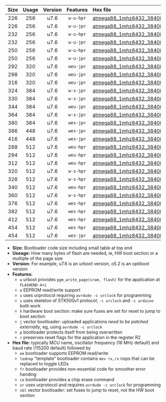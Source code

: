 |Size|Usage|Version|Features|Hex file|
|:-:|:-:|:-:|:-:|:--|
|226|256|u7.6|`w-u-hpr`|[atmega88_1mhz8432_38400bps_ur.hex](https://raw.githubusercontent.com/stefanrueger/urboot/main//atmega88_1mhz8432_38400bps_ur.hex)|
|226|256|u7.6|`w-u-jpr`|[atmega88_1mhz8432_38400bps_ur_vbl.hex](https://raw.githubusercontent.com/stefanrueger/urboot/main//atmega88_1mhz8432_38400bps_ur_vbl.hex)|
|232|256|u7.6|`w-u-hpr`|[atmega88_1mhz8432_38400bps_lednop_ur.hex](https://raw.githubusercontent.com/stefanrueger/urboot/main//atmega88_1mhz8432_38400bps_lednop_ur.hex)|
|232|256|u7.6|`w-u-jpr`|[atmega88_1mhz8432_38400bps_lednop_ur_vbl.hex](https://raw.githubusercontent.com/stefanrueger/urboot/main//atmega88_1mhz8432_38400bps_lednop_ur_vbl.hex)|
|250|256|u7.6|`w-u-hpr`|[atmega88_1mhz8432_38400bps_lednop_fr_ur.hex](https://raw.githubusercontent.com/stefanrueger/urboot/main//atmega88_1mhz8432_38400bps_lednop_fr_ur.hex)|
|250|256|u7.6|`w-u-jpr`|[atmega88_1mhz8432_38400bps_lednop_fr_ur_vbl.hex](https://raw.githubusercontent.com/stefanrueger/urboot/main//atmega88_1mhz8432_38400bps_lednop_fr_ur_vbl.hex)|
|292|320|u7.6|`weu-jpr`|[atmega88_1mhz8432_38400bps_ee_ur_vbl.hex](https://raw.githubusercontent.com/stefanrueger/urboot/main//atmega88_1mhz8432_38400bps_ee_ur_vbl.hex)|
|298|320|u7.6|`weu-jpr`|[atmega88_1mhz8432_38400bps_ee_lednop_ur_vbl.hex](https://raw.githubusercontent.com/stefanrueger/urboot/main//atmega88_1mhz8432_38400bps_ee_lednop_ur_vbl.hex)|
|316|320|u7.6|`weu-jpr`|[atmega88_1mhz8432_38400bps_ee_lednop_fr_ur_vbl.hex](https://raw.githubusercontent.com/stefanrueger/urboot/main//atmega88_1mhz8432_38400bps_ee_lednop_fr_ur_vbl.hex)|
|324|384|u7.6|`w-s-jpr`|[atmega88_1mhz8432_38400bps_vbl.hex](https://raw.githubusercontent.com/stefanrueger/urboot/main//atmega88_1mhz8432_38400bps_vbl.hex)|
|330|384|u7.6|`w-s-jpr`|[atmega88_1mhz8432_38400bps_lednop_vbl.hex](https://raw.githubusercontent.com/stefanrueger/urboot/main//atmega88_1mhz8432_38400bps_lednop_vbl.hex)|
|344|384|u7.6|`weu-jpr`|[atmega88_1mhz8432_38400bps_ee_lednop_fr_ce_ur_vbl.hex](https://raw.githubusercontent.com/stefanrueger/urboot/main//atmega88_1mhz8432_38400bps_ee_lednop_fr_ce_ur_vbl.hex)|
|364|384|u7.6|`w-s-jpr`|[atmega88_1mhz8432_38400bps_lednop_fr_vbl.hex](https://raw.githubusercontent.com/stefanrueger/urboot/main//atmega88_1mhz8432_38400bps_lednop_fr_vbl.hex)|
|380|384|u7.6|`wes-jpr`|[atmega88_1mhz8432_38400bps_ee_vbl.hex](https://raw.githubusercontent.com/stefanrueger/urboot/main//atmega88_1mhz8432_38400bps_ee_vbl.hex)|
|386|448|u7.6|`wes-jpr`|[atmega88_1mhz8432_38400bps_ee_lednop_vbl.hex](https://raw.githubusercontent.com/stefanrueger/urboot/main//atmega88_1mhz8432_38400bps_ee_lednop_vbl.hex)|
|416|448|u7.6|`wes-jpr`|[atmega88_1mhz8432_38400bps_ee_lednop_fr_vbl.hex](https://raw.githubusercontent.com/stefanrueger/urboot/main//atmega88_1mhz8432_38400bps_ee_lednop_fr_vbl.hex)|
|288|512|u7.6|`weu-hpr`|[atmega88_1mhz8432_38400bps_ee_ur.hex](https://raw.githubusercontent.com/stefanrueger/urboot/main//atmega88_1mhz8432_38400bps_ee_ur.hex)|
|294|512|u7.6|`weu-hpr`|[atmega88_1mhz8432_38400bps_ee_lednop_ur.hex](https://raw.githubusercontent.com/stefanrueger/urboot/main//atmega88_1mhz8432_38400bps_ee_lednop_ur.hex)|
|312|512|u7.6|`weu-hpr`|[atmega88_1mhz8432_38400bps_ee_lednop_fr_ur.hex](https://raw.githubusercontent.com/stefanrueger/urboot/main//atmega88_1mhz8432_38400bps_ee_lednop_fr_ur.hex)|
|320|512|u7.6|`w-s-hpr`|[atmega88_1mhz8432_38400bps.hex](https://raw.githubusercontent.com/stefanrueger/urboot/main//atmega88_1mhz8432_38400bps.hex)|
|326|512|u7.6|`w-s-hpr`|[atmega88_1mhz8432_38400bps_lednop.hex](https://raw.githubusercontent.com/stefanrueger/urboot/main//atmega88_1mhz8432_38400bps_lednop.hex)|
|340|512|u7.6|`weu-hpr`|[atmega88_1mhz8432_38400bps_ee_lednop_fr_ce_ur.hex](https://raw.githubusercontent.com/stefanrueger/urboot/main//atmega88_1mhz8432_38400bps_ee_lednop_fr_ce_ur.hex)|
|360|512|u7.6|`w-s-hpr`|[atmega88_1mhz8432_38400bps_lednop_fr.hex](https://raw.githubusercontent.com/stefanrueger/urboot/main//atmega88_1mhz8432_38400bps_lednop_fr.hex)|
|376|512|u7.6|`wes-hpr`|[atmega88_1mhz8432_38400bps_ee.hex](https://raw.githubusercontent.com/stefanrueger/urboot/main//atmega88_1mhz8432_38400bps_ee.hex)|
|382|512|u7.6|`wes-hpr`|[atmega88_1mhz8432_38400bps_ee_lednop.hex](https://raw.githubusercontent.com/stefanrueger/urboot/main//atmega88_1mhz8432_38400bps_ee_lednop.hex)|
|412|512|u7.6|`wes-hpr`|[atmega88_1mhz8432_38400bps_ee_lednop_fr.hex](https://raw.githubusercontent.com/stefanrueger/urboot/main//atmega88_1mhz8432_38400bps_ee_lednop_fr.hex)|
|454|512|u7.6|`wes-hpr`|[atmega88_1mhz8432_38400bps_ee_lednop_fr_ce.hex](https://raw.githubusercontent.com/stefanrueger/urboot/main//atmega88_1mhz8432_38400bps_ee_lednop_fr_ce.hex)|
|454|512|u7.6|`wes-jpr`|[atmega88_1mhz8432_38400bps_ee_lednop_fr_ce_vbl.hex](https://raw.githubusercontent.com/stefanrueger/urboot/main//atmega88_1mhz8432_38400bps_ee_lednop_fr_ce_vbl.hex)|

- **Size:** Bootloader code size including small table at top end
- **Useage:** How many bytes of flash are needed, ie, HW boot section or a multiple of the page size
- **Version:** For example, u7.6 is an urboot version, o5.2 is an optiboot version
- **Features:**
  + `w` urboot provides `pgm_write_page(sram, flash)` for the application at `FLASHEND-4+1`
  + `e` EEPROM read/write support
  + `u` uses urprotocol requiring `avrdude -c urclock` for programming
  + `s` uses skeleton of STK500v1 protocol; `-c urclock` and `-c arduino` both work
  + `h` hardware boot section: make sure fuses are set for reset to jump to boot section
  + `j` vector bootloader: uploaded applications *need to be patched externally*, eg, using `avrdude -c urclock`
  + `p` bootloader protects itself from being overwritten
  + `r` preserves reset flags for the application in the register R2
- **Hex file:** typically MCU name, oscillator frequency (16 MHz default) and baud rate (115200 default) followed by
  + `ee` bootloader supports EEPROM read/write
  + `lednop` "template" bootloader contains `mov rx,rx` nops that can be replaced to toggle LEDs
  + `fr` bootloader provides non-essential code for smoother error handing
  + `ce` bootloader provides a chip erase command
  + `ur` uses urprotocol and requires `avrdude -c urclock` for programming
  + `vbl` vector bootloader: set fuses to jump to reset, not the HW boot section
